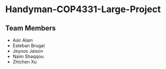 # Handyman-COP4331-Large-Project
## Team Members

- Asir Alam
- Esteban Brugal
- Jeyoos Jaison
- Naim Shaqqou
- Zhichen Xu
